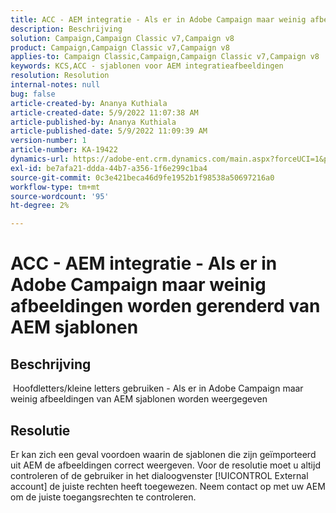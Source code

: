 ```yaml
---
title: ACC - AEM integratie - Als er in Adobe Campaign maar weinig afbeeldingen worden gerenderd van AEM sjablonen
description: Beschrijving
solution: Campaign,Campaign Classic v7,Campaign v8
product: Campaign,Campaign Classic v7,Campaign v8
applies-to: Campaign Classic,Campaign,Campaign Classic v7,Campaign v8
keywords: KCS,ACC - sjablonen voor AEM integratieafbeeldingen
resolution: Resolution
internal-notes: null
bug: false
article-created-by: Ananya Kuthiala
article-created-date: 5/9/2022 11:07:38 AM
article-published-by: Ananya Kuthiala
article-published-date: 5/9/2022 11:09:39 AM
version-number: 1
article-number: KA-19422
dynamics-url: https://adobe-ent.crm.dynamics.com/main.aspx?forceUCI=1&pagetype=entityrecord&etn=knowledgearticle&id=bbfc073a-88cf-ec11-a7b5-0022480a8e40
exl-id: be7afa21-ddda-44b7-a356-1f6e299c1ba4
source-git-commit: 0c3e421beca46d9fe1952b1f98538a50697216a0
workflow-type: tm+mt
source-wordcount: '95'
ht-degree: 2%

---
```


# ACC - AEM integratie - Als er in Adobe Campaign maar weinig afbeeldingen worden gerenderd van AEM sjablonen

## Beschrijving

 Hoofdletters/kleine letters gebruiken - Als er in Adobe Campaign maar weinig afbeeldingen van AEM sjablonen worden weergegeven

## Resolutie


Er kan zich een geval voordoen waarin de sjablonen die zijn geïmporteerd uit AEM de afbeeldingen correct weergeven. Voor de resolutie moet u altijd controleren of de gebruiker in het dialoogvenster [!UICONTROL External account] de juiste rechten heeft toegewezen. Neem contact op met uw AEM om de juiste toegangsrechten te controleren.
